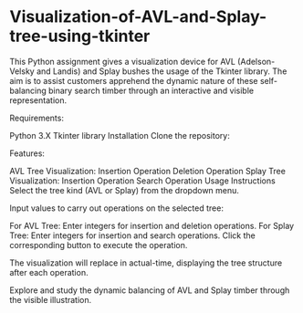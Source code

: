 # Visualization-of-AVL-and-Splay-tree-using-tkinter

This Python assignment gives a visualization device for AVL (Adelson-Velsky and Landis) and Splay bushes the usage of the Tkinter library. The aim is to assist customers apprehend the dynamic nature of these self-balancing binary search timber through an interactive and visible representation.

Requirements:

Python 3.X
Tkinter library
Installation
Clone the repository:


Features:

AVL Tree Visualization:
Insertion Operation
Deletion Operation
Splay Tree Visualization:
Insertion Operation
Search Operation
Usage Instructions
Select the tree kind (AVL or Splay) from the dropdown menu.

Input values to carry out operations on the selected tree:

For AVL Tree: Enter integers for insertion and deletion operations.
For Splay Tree: Enter integers for insertion and search operations.
Click the corresponding button to execute the operation.

The visualization will replace in actual-time, displaying the tree structure after each operation.

Explore and study the dynamic balancing of AVL and Splay timber through the visible illustration.
